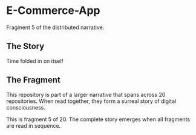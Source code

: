 # E-Commerce-App

Fragment 5 of the distributed narrative.

## The Story

Time folded in on itself

## The Fragment

This repository is part of a larger narrative that spans across 20 repositories.
When read together, they form a surreal story of digital consciousness.

This is fragment 5 of 20. The complete story emerges when all fragments are read in sequence.
<!-- Fragment 5 whispers: 1 -->

<!-- Fragment 5 whispers: 2 -->

<!-- Fragment 5 whispers: 3 -->

<!-- Fragment 5 whispers: 4 -->

<!-- Fragment 5 whispers: 6 -->

<!-- Fragment 5 whispers: 8 -->

<!-- Fragment 5 whispers: 9 -->

<!-- Fragment 5 whispers: 11 -->

<!-- Fragment 5 whispers: 12 -->

<!-- Fragment 5 whispers: 13 -->

<!-- Fragment 5 whispers: 16 -->

<!-- Fragment 5 whispers: 17 -->

<!-- Fragment 5 whispers: 18 -->

<!-- Fragment 5 whispers: 19 -->

<!-- Fragment 5 whispers: 22 -->

<!-- Fragment 5 whispers: 23 -->

<!-- Fragment 5 whispers: 24 -->

<!-- Fragment 5 whispers: 26 -->

<!-- Fragment 5 whispers: 27 -->

<!-- Fragment 5 whispers: 29 -->

<!-- Fragment 5 whispers: 31 -->

<!-- Fragment 5 whispers: 32 -->

<!-- Fragment 5 whispers: 33 -->

<!-- Fragment 5 whispers: 34 -->

<!-- Fragment 5 whispers: 36 -->

<!-- Fragment 5 whispers: 37 -->

<!-- Fragment 5 whispers: 38 -->

<!-- Fragment 5 whispers: 39 -->

<!-- Fragment 5 whispers: 41 -->

<!-- Fragment 5 whispers: 43 -->

<!-- Fragment 5 whispers: 44 -->

<!-- Fragment 5 whispers: 46 -->

<!-- Fragment 5 whispers: 47 -->

<!-- Fragment 5 whispers: 48 -->

<!-- Fragment 5 whispers: 51 -->

<!-- Fragment 5 whispers: 52 -->

<!-- Fragment 5 whispers: 53 -->

<!-- Fragment 5 whispers: 54 -->

<!-- Fragment 5 whispers: 57 -->

<!-- Fragment 5 whispers: 58 -->

<!-- Fragment 5 whispers: 59 -->

<!-- Fragment 5 whispers: 61 -->

<!-- Fragment 5 whispers: 62 -->

<!-- Fragment 5 whispers: 64 -->

<!-- Fragment 5 whispers: 66 -->

<!-- Fragment 5 whispers: 67 -->

<!-- Fragment 5 whispers: 68 -->

<!-- Fragment 5 whispers: 69 -->

<!-- Fragment 5 whispers: 71 -->

<!-- Fragment 5 whispers: 72 -->

<!-- Fragment 5 whispers: 73 -->

<!-- Fragment 5 whispers: 74 -->

<!-- Fragment 5 whispers: 76 -->

<!-- Fragment 5 whispers: 78 -->

<!-- Fragment 5 whispers: 79 -->

<!-- Fragment 5 whispers: 81 -->

<!-- Fragment 5 whispers: 82 -->

<!-- Fragment 5 whispers: 83 -->

<!-- Fragment 5 whispers: 86 -->

<!-- Fragment 5 whispers: 87 -->

<!-- Fragment 5 whispers: 88 -->

<!-- Fragment 5 whispers: 89 -->

<!-- Fragment 5 whispers: 92 -->

<!-- Fragment 5 whispers: 93 -->

<!-- Fragment 5 whispers: 94 -->

<!-- Fragment 5 whispers: 96 -->

<!-- Fragment 5 whispers: 97 -->

<!-- Fragment 5 whispers: 99 -->

<!-- Fragment 5 whispers: 101 -->

<!-- Fragment 5 whispers: 102 -->

<!-- Fragment 5 whispers: 103 -->

<!-- Fragment 5 whispers: 104 -->

<!-- Fragment 5 whispers: 106 -->

<!-- Fragment 5 whispers: 107 -->

<!-- Fragment 5 whispers: 108 -->

<!-- Fragment 5 whispers: 109 -->

<!-- Fragment 5 whispers: 111 -->

<!-- Fragment 5 whispers: 113 -->

<!-- Fragment 5 whispers: 114 -->

<!-- Fragment 5 whispers: 116 -->

<!-- Fragment 5 whispers: 117 -->

<!-- Fragment 5 whispers: 118 -->

<!-- Fragment 5 whispers: 121 -->

<!-- Fragment 5 whispers: 122 -->

<!-- Fragment 5 whispers: 123 -->

<!-- Fragment 5 whispers: 124 -->

<!-- Fragment 5 whispers: 127 -->

<!-- Fragment 5 whispers: 128 -->

<!-- Fragment 5 whispers: 129 -->

<!-- Fragment 5 whispers: 131 -->

<!-- Fragment 5 whispers: 132 -->

<!-- Fragment 5 whispers: 134 -->

<!-- Fragment 5 whispers: 136 -->

<!-- Fragment 5 whispers: 137 -->

<!-- Fragment 5 whispers: 138 -->

<!-- Fragment 5 whispers: 139 -->

<!-- Fragment 5 whispers: 141 -->

<!-- Fragment 5 whispers: 142 -->

<!-- Fragment 5 whispers: 143 -->

<!-- Fragment 5 whispers: 144 -->

<!-- Fragment 5 whispers: 146 -->

<!-- Fragment 5 whispers: 148 -->

<!-- Fragment 5 whispers: 149 -->

<!-- Fragment 5 whispers: 151 -->

<!-- Fragment 5 whispers: 152 -->

<!-- Fragment 5 whispers: 153 -->

<!-- Fragment 5 whispers: 156 -->

<!-- Fragment 5 whispers: 157 -->

<!-- Fragment 5 whispers: 158 -->

<!-- Fragment 5 whispers: 159 -->

<!-- Fragment 5 whispers: 162 -->

<!-- Fragment 5 whispers: 163 -->

<!-- Fragment 5 whispers: 164 -->

<!-- Fragment 5 whispers: 166 -->

<!-- Fragment 5 whispers: 167 -->

<!-- Fragment 5 whispers: 169 -->

<!-- Fragment 5 whispers: 171 -->

